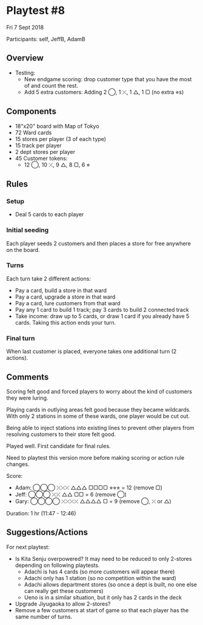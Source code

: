 # Playtest #8

Fri 7 Sept 2018

Participants: self, JeffB, AdamB

## Overview

* Testing:
	* New endgame scoring: drop customer type that you have the most of and count the rest.
	* Add 5 extra customers: Adding 2 ◯, 1 ⤫, 1 △, 1 ▢ (no extra ⭐︎s)

## Components

* 18"x20" board with Map of Tokyo
* 72 Ward cards
* 15 stores per player (3 of each type)
* 15 track per player
* 2 dept stores per player
* 45 Customer tokens:
	* 12 ◯, 10 ⤫, 9 △, 8 ▢, 6 ⭐︎

## Rules

### Setup

* Deal 5 cards to each player

### Initial seeding

Each player seeds 2 customers and then places a store for free anywhere on the board.

### Turns

Each turn take 2 different actions:

* Pay a card, build a store in that ward
* Pay a card, upgrade a store in that ward
* Pay a card, lure customers from that ward
* Pay any 1 card to build 1 track; pay 3 cards to build 2 connected track
* Take income: draw up to 5 cards, or draw 1 card if you already have 5 cards. Taking this action ends your turn.

### Final turn

When last customer is placed, everyone takes one additional turn (2 actions).

## Comments

Scoring felt good and forced players to worry about the kind of customers they were luring.

Playing cards in outlying areas felt good because they became wildcards. With only 2 stations in some of these wards, one player would be cut out.

Being able to inject stations into existing lines to prevent other players from resolving customers to their store felt good.

Played well. First candidate for final rules.

Need to playtest this version more before making scoring or action rule changes.

Score:

* Adam: ◯◯◯ ⤫⤫⤫ △△△ ▢▢▢▢ ⭐︎⭐︎⭐︎ = 12 (remove ▢)
* Jeff: ◯◯◯ ⤫⤫ △△ ▢▢ = 6 (remove ◯)
* Gary: ◯◯◯◯ ⤫⤫⤫⤫ △△△△ ▢ = 9 (remove ◯, ⤫ or △)

Duration: 1 hr (11:47 - 12:46)

## Suggestions/Actions

For next playtest:

* Is Kita Senju overpowered? It may need to be reduced to only 2-stores depending on following playtests.
	* Adachi is has 4 cards (so more customers will appear there)
	* Adachi only has 1 station (so no competition within the ward)
	* Adachi allows department stores (so once a dept is built, no one else can really get these customers)
	* Ueno is in a similar situation, but it only has 2 cards in the deck
* Upgrade Jiyugaoka to allow 2-stores?
* Remove a few customers at start of game so that each player has the same number of turns.
